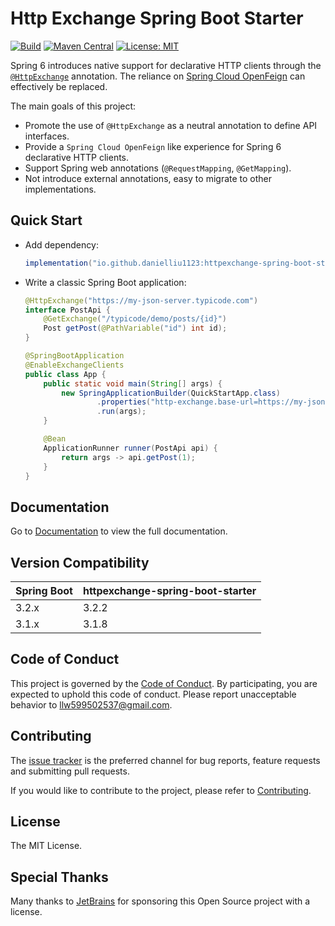 # Http Exchange Spring Boot Starter

[![Build](https://img.shields.io/github/actions/workflow/status/DanielLiu1123/httpexchange-spring-boot-starter/build.yml?branch=main)](https://github.com/DanielLiu1123/httpexchange-spring-boot-starter/actions)
[![Maven Central](https://img.shields.io/maven-central/v/io.github.danielliu1123/httpexchange-spring-boot-starter)](https://search.maven.org/artifact/io.github.danielliu1123/httpexchange-spring-boot-starter)
[![License: MIT](https://img.shields.io/badge/License-MIT-yellow.svg)](https://opensource.org/licenses/MIT)

Spring 6 introduces native support for declarative HTTP clients through
the [`@HttpExchange`](https://docs.spring.io/spring-framework/reference/integration/rest-clients.html#rest-http-interface) annotation.
The reliance on [Spring Cloud OpenFeign](https://github.com/spring-cloud/spring-cloud-openfeign) can effectively be replaced.

The main goals of this project:

- Promote the use of `@HttpExchange` as a neutral annotation to define API interfaces.
- Provide a `Spring Cloud OpenFeign` like experience for Spring 6 declarative HTTP clients.
- Support Spring web annotations (`@RequestMapping`, `@GetMapping`).
- Not introduce external annotations, easy to migrate to other implementations.

## Quick Start

- Add dependency:

    ```groovy
    implementation("io.github.danielliu1123:httpexchange-spring-boot-starter:3.2.2")
    ```

- Write a classic Spring Boot application:

    ```java
    @HttpExchange("https://my-json-server.typicode.com")
    interface PostApi {
        @GetExchange("/typicode/demo/posts/{id}")
        Post getPost(@PathVariable("id") int id);
    }

    @SpringBootApplication
    @EnableExchangeClients
    public class App {
        public static void main(String[] args) {
            new SpringApplicationBuilder(QuickStartApp.class)
                    .properties("http-exchange.base-url=https://my-json-server.typicode.com")
                    .run(args);
        }

        @Bean
        ApplicationRunner runner(PostApi api) {
            return args -> api.getPost(1);
        }
    }
    ```
  
## Documentation

Go to [Documentation](https://danielliu1123.github.io/httpexchange-spring-boot-starter/) to view the full documentation.

## Version Compatibility

| Spring Boot | httpexchange-spring-boot-starter |
|-------------|----------------------------------|
| 3.2.x       | 3.2.2                            |
| 3.1.x       | 3.1.8                            |

## Code of Conduct

This project is governed by the [Code of Conduct](./CODE_OF_CONDUCT.md).
By participating, you are expected to uphold this code of conduct.
Please report unacceptable behavior to llw599502537@gmail.com.

## Contributing

The [issue tracker](https://github.com/DanielLiu1123/httpexchange-spring-boot-starter/issues) is the preferred channel for bug reports, 
feature requests and submitting pull requests.

If you would like to contribute to the project, please refer to [Contributing](./CONTRIBUTING.md).

## License

The MIT License.

## Special Thanks

Many thanks to [JetBrains](https://www.jetbrains.com/) for sponsoring this Open Source project with a license.
